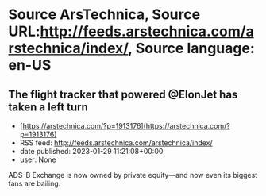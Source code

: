 # Source ArsTechnica, Source URL:http://feeds.arstechnica.com/arstechnica/index/, Source language: en-US

## The flight tracker that powered @ElonJet has taken a left turn
 - [https://arstechnica.com/?p=1913176](https://arstechnica.com/?p=1913176)
 - RSS feed: http://feeds.arstechnica.com/arstechnica/index/
 - date published: 2023-01-29 11:21:08+00:00
 - user: None

ADS-B Exchange is now owned by private equity—and now even its biggest fans are bailing.
